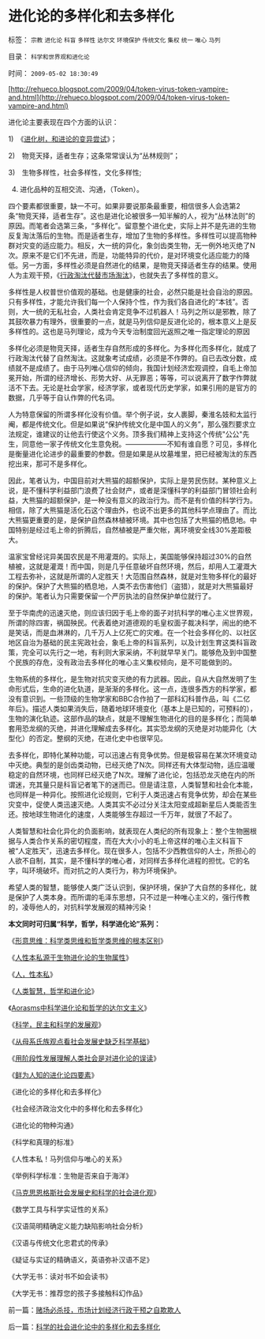 # 进化论的多样化和去多样化

标签： `宗教` `进化论` `科盲` `多样性` `达尔文` `环境保护` `传统文化` `集权` `统一` `唯心` `马列` 

目录： `科学和世界观和进化论`

时间： `2009-05-02 18:30:49`

[http://rehueco.blogspot.com/2009/04/token-virus-token-vampire-and.html](http://rehueco.blogspot.com/2009/04/token-virus-token-vampire-and.html)

进化论主要表现在四个方面的认识：

1)　《[进化树，和进论的变异尝试](../../../2009/4/28/用阶段性社会发展史理解人类社会是误读社会进化.md)》；

2)　物竞天择，适者生存；这条常常误认为“丛林规则”；

3)　生物多样性，社会多样性，文化多样性;

4) 进化品种的互相交流、沟通，（Token）。

四个要素都很重要，缺一不可。如果非要说那条最重要，相信很多人会选第2条“物竞天择，适者生存”。这也是进化论被很多一知半解的人，视为“丛林法则”的原因。而笔者会选第三条，“多样化”。留意整个进化史，实际上并不是先进的生物反复淘汰落后的生物。而是适者生存，增加了生物的多样性。多样性可以提高物种群对灾变的适应能力。相反，大一统的异化，象剑齿类生物，无一例外地灭绝了N次。原来不是它们不先进，而是，功能特异的代价，是对环境变化适应能力的降低。另一方面，多样性必须是自然进化的结果，是物竞天择适者生存的结果。使用人为主观干预，《[行政淘汰代替市场淘汰](http://blog.sina.com.cn/s/blog_5563a64d0100ci43.html)》，也就失去了多样性的意义。

多样性是人权普世价值观的基础。也是健康的社会，必然只能是社会自治的原因。只有多样性，才能允许我们每一个人保持个性，作为我们各自进化的“本钱”。否则，大一统的无私社会，人类社会肯定竞争不过机器人！马列之所以是邪教，除了其鼓吹暴力有理外，很重要的一点，就是马列信仰是反进化论的，根本意义上是反多样性的。这也是马列理论，成为今天专治制度回光返照之唯一指定理论的原因

多样化必须是物竞天择，适者生存自然形成的多样化。为多样化而多样化，就成了行政淘汰代替了自然淘汰。这就象考试成绩，必须是不作弊的。自已去改分数，成绩就不是成绩了。由于马列唯心信仰的倾向，我国计划经济宏观调控，自毛上帝加冕开始，所谓的经济增长、形势大好、从无罪恶；等等，可以说离开了数字作弊就活不下去。无论是社会学家，经济学家，或者现代历史学家，如果引用的是官方的数据，几乎等于自认作弊的代名词。

人为特意保留的所谓多样化没有价值。举个例子说，女人裹脚，秦淮名妓和太监行阉，都是传统文化。但是如果说“保护传统文化是中国人的义务”，那么强烈要求立法规定，谁建议的让他去行使这个义务。顶多我们精神上支持这个传统"公公"先生，同意他一家子传统文化生意免税。——————不知有谁自愿？可见，多样化是衡量进化论进步的最重要的参数。但是如果是从坟墓堆里，把已经被淘汰的东西挖出来，那可不是多样化。

因此，笔者认为，中国目前对大熊猫的超额保护，实际上是劳民伤财。某种意义上说，是不懂科学利益部门浪费了社会财产，或者是深懂科学的利益部门冒领社会利益，大熊猫的超额保护，是一种没有意义的政治行为。而不是有价值的科学行为。相信，除了大熊猫是活化石这个理由外，也说不出更多的其他科学点理由了。而比大熊猫更重要的是，是保护自然森林植被环境。其中也包括了大熊猫的栖息地。中国特别是经过毛上帝的折腾后，自然植被是严重欠帐，离环境安全线30%差距极大。

温家宝曾经诧异美国农民是不用灌溉的。实际上，美国能够保持超过30%的自然植被，这就是灌溉！而中国，则是几乎任意破坏自然环境，然后，却用人工灌溉大工程去弥补，这就是所谓的人定胜天！大范围自然森林，就是对生物多样化的最好的保护。保护了大熊猫的栖息地，人类不去伤害他们（盗猎），就是对大熊猫最好的保护。笔者认为只需要保留一个严厉执法的自然保护单位就行了。

至于华南虎的迅速灭绝，则应该归因于毛上帝的面子对抗科学的唯心主义世界观，所谓的除四害，祸国殃民。代表着绝对道德观的毛皇权面子裁决科学，闹出的绝不是笑话，而是血淋淋的，几千万人上亿死亡的灾难。在一个社会多样化的、以社区地区自治为基础的民主宪政社会，象毛上帝的科盲系列，以及计划生育这类科盲政策，完全可以先行之一地，有利则大家采纳，不利就早早关门。能够危及到中国整个民族的存危，没有政治去多样化的唯心主义集权倾向，是不可能做到的。

生物系统的多样化，是生物对抗灾变灭绝的有力武器。因此，自从大自然发明了生命形式后，生命的进化轨道，是渐渐的多样化。这一点，连很多西方的科学家，都没有意识到。一些顶级的生物学家和BBC合作拍了一部科幻科普作品，叫《二亿年后》。描述人类如果消失后，随着地球环境变化（基本上是已知的，可预料的），生物的演化轨迹。这部作品的缺点，就是不理解生物进化的目的是多样化；而简单套用恐龙纲的灭绝，并进化理解成去多样化。其实恐龙纲的灭绝是对功能异化（大型化）的否定。整纲的灭绝，在进化史中也很罕见。

去多样化，即特化某种功能，可以迅速占有竞争优势。但是极容易在某次环境变动中灭绝。典型的是剑齿类动物，已经灭绝了N次。同样还有大体型动物，适应温暖稳定的自然环境，也同样已经灭绝了N次。理解了进化论，包括恐龙灭绝在内的所谓迷，充其量只是科盲记者笔下的迷而已。但是请注意，人类智慧和社会化本能，也同样是一种异化。按照进化论规则，它利于人类迅速占有竞争优势，却会在某些灾变中，促使人类迅速灭绝。人类其实不必过分关注太阳变成超新星后人类能否生还。按地球生物进化的速度，人类能够生存超过一千万年，就很了不起了。

人类智慧和社会化异化的负面影响，就表现在人类纪的所有现象上：整个生物圈根据与人类合作关系的密切程度，而在大大小小的毛上帝这样的唯心主义科盲下被“人定胜天”，迅速去多样化。现在很多人，包括不少西教信仰的人士，所担心的人欲不自制，其实，是不懂科学的唯心者，对同样去多样化进程的担忧。它的名字，叫环境破坏。而对抗之的人类行为，称为环境保护。

希望人类的智慧，能够使人类广泛认识到，保护环境，保护了大自然的多样化，就是保护了人类本身。而所谓的毛泽东思想，只不过是一种唯心主义的，强行传教的，凌辱他人的，对抗科学发展观的精神污染！

**本文同时可归属“科学，哲学，科学进化论”系列：**

《[形意思维：科学类思维和哲学类思维的根本区别](../../../2009/4/17/形意思维：科学类思维和哲学类思维的根本区别.md)》

《[人性本私源于生物进化论的生物属性](../../../2009/4/20/人性本私来源于生物进化论的生物属性.md)》

《[人，性本私](../../../2009/4/21/人，性本私.md)》

《[人类智慧，哲学和进化论](../../../2009/4/23/哲学，唯心主义和进化论.md)》

《[Aorasms中科学进化论和哲学的达尔文主义](../../../2009/4/24/科学进化论和达尔文主义.md)》

《[科学，民主和科学的发展观](../../../2009/4/25/科学，民主和科学的发展观.md)》

《[从母系氏族观点看社会发展史缺乏科学基础](../../../2009/4/27/从母系氏族观点看社会发展史缺乏科学根据.md)》

《[用阶段性发展理解人类社会是对进化论的误读](../../../2009/4/28/用阶段性社会发展史理解人类社会是误读社会进化.md)》

《[鲜为人知的进化论四要素](../../../2009/4/30/鲜为人知的完整进化论的四要素.md)》

《进化论的多样化和去多样化》

《社会经济政治文化中的多样化和去多样化》

《进化论的物种沟通》

《科学和真理的标准》

《人性本私！马列信仰与唯心的关系》

《举例科学标准：生物是否来自于海洋》

《[马克思恩格斯社会发展史和科学的社会进化观](../../../2009/4/29/社会发展史观和科学的社会进化论.md)》

《数学工具与科学实证性的关系》

《汉语简明精确定义能力缺陷影响社会分析》

《汉语与传统文化忠君式的传承》

《疑证与实证的精确语义，英语弥补汉语不足》

《大学无书：读对书不如会读书》

《大学无书：推荐您的孩子多接触科幻作品》



前一篇：[赌场必杀技，市场计划经济行政干预之自欺欺人](../../../2009/5/1/赌场必杀技，市场计划经济行政干预之自欺欺人.md)

后一篇：[科学的社会进化论中的多样化和去多样化](../../../2009/5/3/科学的社会进化论中的多样化和去多样化.md)